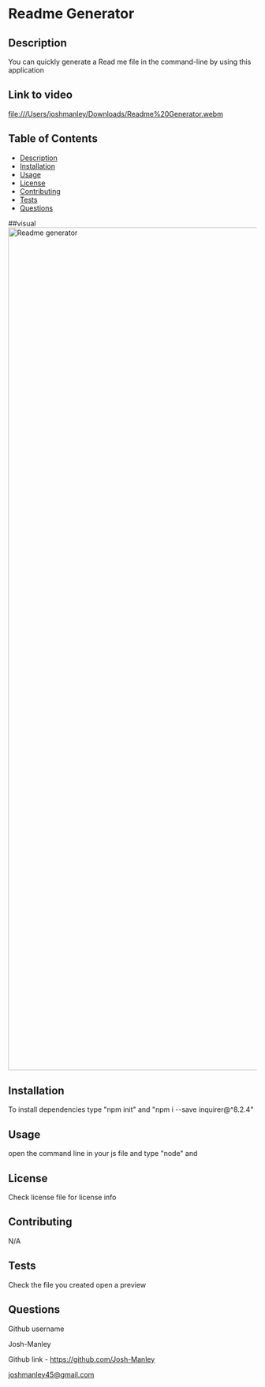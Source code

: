   <a id="title"></a>
  # Readme Generator
  <a id="description"></a>
  ## Description
  You can quickly generate a Read me file in the command-line by using this application
  ## Link to video
  [file:///Users/joshmanley/Downloads/Readme%20Generator.webm](https://drive.google.com/file/d/19rdZXyJbVIDUhcYwrlKOM_8tmlldVnbx/view)
  ## Table of Contents
  * [Description](#description)
  * [Installation](#installation)
  * [Usage](#usage)
  * [License](#license)
  * [Contributing](#contributing)
  * [Tests](#tests)
  * [Questions](#questions)

  ##visual
  <img width="1710" alt="Readme generator" src="https://github.com/Josh-Manley/Readme-Generator/assets/150214190/15cb570b-eb8b-4e4d-93f1-135640fbbbfb">
  <a id="installation"></a>
  ## Installation
  To install dependencies type "npm init" and "npm i --save inquirer@^8.2.4"
  <a id="usage"></a>
  ## Usage
  open the command line in your js file and type "node" and <name of file>
  <a id="license"></a>
  ## License
  Check license file for license info
  <a id="contributing"></a>
  ## Contributing
  N/A
  <a id="tests"></a>
  ## Tests
  Check the file you created open a preview
  <a id="questions"></a>
  ## Questions
  Github username

  Josh-Manley

  Github link - https://github.com/Josh-Manley

  joshmanley45@gmail.com
